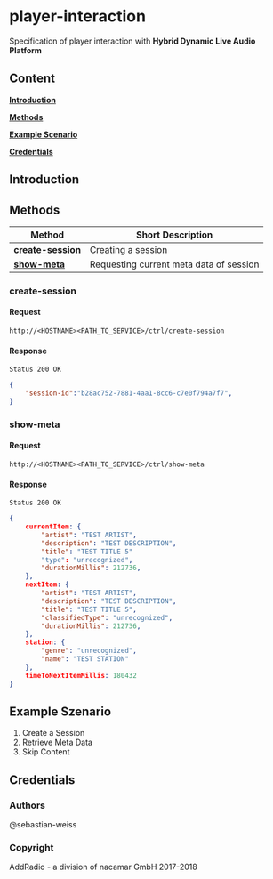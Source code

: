 # player-interaction
Specification of player interaction with **Hybrid Dynamic Live Audio Platform**

## Content
[**Introduction**](#introduction)

[**Methods**](#methods)

[**Example Scenario**](#example-scenario)

[**Credentials**](#credentials)

## Introduction

## Methods
Method  | Short Description
------------- | -------------
[**create-session**](#create-session)  | Creating a session
[**show-meta**](#show-meta)  | Requesting current meta data of session

### create-session
#### Request
```http
http://<HOSTNAME><PATH_TO_SERVICE>/ctrl/create-session
```

#### Response
```http
Status 200 OK
```
```json
{
    "session-id":"b28ac752-7881-4aa1-8cc6-c7e0f794a7f7",
}
```
### show-meta
#### Request
```http
http://<HOSTNAME><PATH_TO_SERVICE>/ctrl/show-meta
```

#### Response
```http
Status 200 OK
```
```json
{
    currentItem: {
        "artist": "TEST ARTIST",
        "description": "TEST DESCRIPTION",
        "title": "TEST TITLE 5"
        "type": "unrecognized",
        "durationMillis": 212736,
    },
    nextItem: {
        "artist": "TEST ARTIST",
        "description": "TEST DESCRIPTION",
        "title": "TEST TITLE 5",
        "classifiedType": "unrecognized",
        "durationMillis": 212736,
    },
    station: {
        "genre": "unrecognized",
        "name": "TEST STATION"
    },
    timeToNextItemMillis: 180432
}
```
## Example Szenario

1. Create a Session
2. Retrieve Meta Data
3. Skip Content

## Credentials
### Authors
@sebastian-weiss

### Copyright
AddRadio - a division of nacamar GmbH 2017-2018
